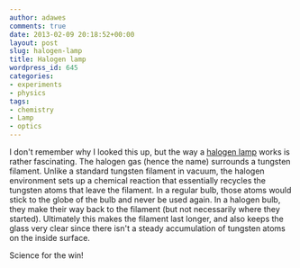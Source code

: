 ```yaml
---
author: adawes
comments: true
date: 2013-02-09 20:18:52+00:00
layout: post
slug: halogen-lamp
title: Halogen lamp
wordpress_id: 645
categories:
- experiments
- physics
tags:
- chemistry
- Lamp
- optics
---
```


I don't remember why I looked this up, but the way a [halogen lamp](http://en.wikipedia.org/wiki/Halogen_lamp) works is rather fascinating. The halogen gas (hence the name) surrounds a tungsten filament. Unlike a standard tungsten filament in vacuum, the halogen environment sets up a chemical reaction that essentially recycles the tungsten atoms that leave the filament. In a regular bulb, those atoms would stick to the globe of the bulb and never be used again. In a halogen bulb, they make their way back to the filament (but not necessarily where they started). Ultimately this makes the filament last longer, and also keeps the glass very clear since there isn't a steady accumulation of tungsten atoms on the inside surface.

Science for the win!
